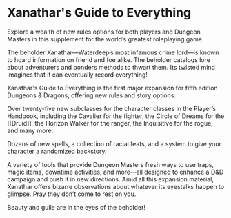 # Xanathar's Guide to Everything

Explore a wealth of new rules options for both players and Dungeon Masters in this supplement for the world’s greatest roleplaying game.

The beholder Xanathar—Waterdeep’s most infamous crime lord—is known to hoard information on friend and foe alike. The beholder catalogs lore about adventurers and ponders methods to thwart them. Its twisted mind imagines that it can eventually record everything!

Xanathar's Guide to Everything is the first major expansion for fifth edition Dungeons & Dragons, offering new rules and story options:

Over twenty-five new subclasses for the character classes in the Player’s Handbook, including the Cavalier for the fighter, the Circle of Dreams for the [[Druid]], the Horizon Walker for the ranger, the Inquisitive for the rogue, and many more.
 
Dozens of new spells, a collection of racial feats, and a system to give your character a randomized backstory.
 
A variety of tools that provide Dungeon Masters fresh ways to use traps, magic items, downtime activities, and more—all designed to enhance a D&D campaign and push it in new directions.
Amid all this expansion material, Xanathar offers bizarre observations about whatever its eyestalks happen to glimpse. Pray they don’t come to rest on you.

Beauty and guile are in the eyes of the beholder!